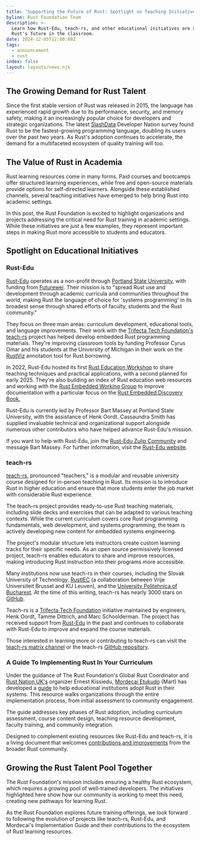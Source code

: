 ```yaml
---
title: 'Supporting the Future of Rust: Spotlight on Teaching Initiatives'
byline: Rust Foundation Team
description: >-
  Learn how Rust-Edu, teach-rs, and other educational initiatives are shaping
  Rust's future in the classroom.
date: 2024-12-05T12:00:00Z
tags:
  - announcement
  - rust
index: false
layout: layouts/news.njk
---
```

## The Growing Demand for Rust Talent

Since the first stable version of Rust was released in 2015, the language has experienced rapid growth due to its performance, security, and memory safety, making it an increasingly popular choice for developers and strategic organizations. The latest [<u>SlashData</u>](https://www.slashdata.co/post/59-of-developers-use-ai-tools-25-2m-javascript-users) Developer Nation survey found Rust to be the fastest-growing programming language, doubling its users over the past two years. As Rust's adoption continues to accelerate, the demand for a multifaceted ecosystem of quality training will too.

## The Value of Rust in Academia

Rust learning resources come in many forms. Paid courses and bootcamps offer structured learning experiences, while free and open-source materials provide options for self-directed learners. Alongside these established channels, several teaching initiatives have emerged to help bring Rust into academic settings.

In this post, the Rust Foundation is excited to highlight organizations and projects addressing the critical need for Rust training in academic settings. While these initiatives are just a few examples, they represent important steps in making Rust more accessible to students and educators.

## Spotlight on Educational Initiatives

### Rust-Edu

[Rust-Edu](https://rust-edu.org) operates as a non-profit through [<u>Portland State University</u>](https://www.pdx.edu/profile/bart-massey), with funding from [<u>Futurewei</u>](https://www.futurewei.com/). Their mission is to "spread Rust use and development through academic curricula and communities throughout the world, making Rust the language of choice for 'systems programming' in its broadest sense through shared efforts of faculty, students and the Rust community."

They focus on three main areas: curriculum development, educational tools, and language improvements. Their work with the [<u>Trifecta Tech Foundation's</u>](https://trifectatech.org/) [<u>teach-rs</u>](https://github.com/trifectatechfoundation/teach-rs/) project has helped develop embedded Rust programming materials. They're improving classroom tools by funding Professor Cyrus Omar and his students at the University of Michigan in their work on the [<u>RustViz</u>](https://github.com/rustviz/rustviz) annotation tool for Rust borrowing.

In 2022, Rust-Edu hosted its first [<u>Rust Education Workshop</u>](https://rust-edu.org/workshop/) to share teaching techniques and practical applications, with a second planned for early 2025. They're also building an index of Rust education web resources and working with the [<u>Rust Embedded Working Group</u>](https://blog.rust-embedded.org/) to improve documentation with a particular focus on the [<u>Rust Embedded Discovery Book</u>](https://docs.rust-embedded.org/discovery/microbit/)<u>.</u>

Rust-Edu is currently led by Professor Bart Massey at Portland State University, with the assistance of Henk Oordt. Cassaundra Smith has supplied invaluable technical and organizational support alongside numerous other contributors who have helped advance Rust-Edu's mission.

If you want to help with Rust-Edu, join the [<u>Rust-Edu Zulip Community</u>](https://zulip.rust-edu.org) and message Bart Massey. For further information, visit the [<u>Rust-Edu website</u>](https://rust-edu.org).

### teach-rs

[teach-rs](https://github.com/trifectatechfoundation/teach-rs/), pronounced "teachers," is a modular and reusable university course designed for in-person teaching in Rust. Its mission is to introduce Rust in higher education and ensure that more students enter the job market with considerable Rust experience.

The teach-rs project provides ready-to-use Rust teaching materials, including slide decks and exercises that can be adapted to various teaching contexts. While the current curriculum covers core Rust programming fundamentals, web development, and systems programming, the team is actively developing new content for embedded systems engineering.

The project's modular structure lets instructors create custom learning tracks for their specific needs. As an open source permissively licensed project, teach-rs enables educators to share and improve resources, making introducing Rust instruction into their programs more accessible.

Many institutions now use teach-rs in their courses, including the Slovak University of Technology, [<u>RustIEC</u>](https://en.rustiec.be/workshops.html) (a collaboration between Vrije Universiteit Brussel and KU Leuven), and the [<u>University Politehnica of Bucharest</u>](https://upb-cs-rust.github.io/101-rs/). At the time of this writing, teach-rs has nearly 3000 stars on [<u>GitHub</u>](https://github.com/trifectatechfoundation/teach-rs/stargazers).

Teach-rs is a [Trifecta Tech Foundation](https://trifectatech.org/initiatives/education/) initiative maintained by engineers, Henk Oordt, Tamme Dittrich, and Marc Schoolderman. The project has received support from [Rust-Edu](https://rust-edu.org/) in the past and continues to collaborate with Rust-Edu to improve and expand the course materials.

Those interested in learning more or contributing to teach-rs can visit the [<u>teach-rs matrix channel</u>](https://matrix.to/#/#teach-rs:matrix.org) or the teach-rs [<u>GitHub repository</u>](https://github.com/trifectatechfoundation/teach-rs).

### A Guide To Implementing Rust In Your Curriculum

Under the guidance of The Rust Foundation's Global Rust Coordinator and [<u>Rust Nation UK's</u>](https://www.rustnationuk.com/) organizer Ernest Kissiedu, [<u>Mordecai Etukudo</u>](https://github.com/martcpp) (Mart) has developed a [<u>guide</u>](https://www.notion.so/Step-By-Step-Guide-To-Help-You-Implement-Rust-Effectively-In-Your-University-ab5cfd8df94a4ae0ac9d8bea9d38d2fe?pvs=4) to help educational institutions adopt Rust in their systems. This resource walks organizations through the entire implementation process, from initial assessment to community engagement.

The guide addresses key phases of Rust adoption, including curriculum assessment, course content design, teaching resource development, faculty training, and community integration.

Designed to complement existing resources like Rust-Edu and teach-rs, it is a living document that welcomes [<u>contributions and improvements</u>](https://www.notion.so/Step-By-Step-Guide-To-Help-You-Implement-Rust-Effectively-In-Your-University-ab5cfd8df94a4ae0ac9d8bea9d38d2fe?pvs=4) from the broader Rust community.

## Growing the Rust Talent Pool Together

The Rust Foundation's mission includes ensuring a healthy Rust ecosystem, which requires a growing pool of well-trained developers. The initiatives highlighted here show how our community is working to meet this need, creating new pathways for learning Rust.

As the Rust Foundation explores future training offerings, we look forward to following the evolution of projects like teach-rs, Rust-Edu, and Mordecai's Implementation Guide and their contributions to the ecosystem of Rust learning resources.

&nbsp;